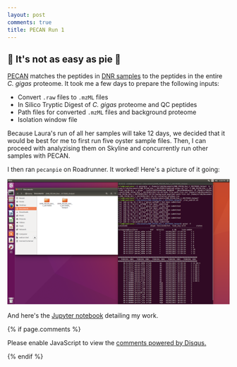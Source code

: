 ```yaml
---
layout: post
comments: true
title: PECAN Run 1
---
```


## :cake: It's not as easy as pie :cake:

[PECAN](https://github.com/RobertsLab/resources/blob/master/protocols/DIA-data-Analyses.md) matches the peptides in [DNR samples](https://yaaminiv.github.io/Mass-Spec-Start/) to the peptides in the entire *C. gigas* proteome. It took me a few days to prepare the following inputs:

- Convert `.raw` files to `.mzML` files
- In Silico Tryptic Digest of *C. gigas* proteome and QC peptides
- Path files for converted `.mzML` files and background proteome
- Isolation window file

Because Laura's run of all her samples will take 12 days, we decided that it would be best for me to first run five oyster sample files. Then, I can proceed with analyzising them on Skyline and concurrently run other samples with PECAN.

I then ran `pecanpie` on Roadrunner. It worked! Here's a picture of it going:

![PECAN run 1](https://raw.githubusercontent.com/RobertsLab/project-oyster-oa/master/analyses/DNR_PECAN_20170228/PECAN-inputs/PECAN-run-1.png)

And here's the [Jupyter notebook](https://github.com/RobertsLab/project-oyster-oa/blob/master/notebooks/DNR/2017-02-28-DIA-Analysis-PECAN.ipynb) detailing my work.

{% if page.comments %}

<div id="disqus_thread"></div>
<script>

/**
*  RECOMMENDED CONFIGURATION VARIABLES: EDIT AND UNCOMMENT THE SECTION BELOW TO INSERT DYNAMIC VALUES FROM YOUR PLATFORM OR CMS.
*  LEARN WHY DEFINING THESE VARIABLES IS IMPORTANT: https://disqus.com/admin/universalcode/#configuration-variables*/
/*
var disqus_config = function () {
this.page.url = PAGE_URL;  // Replace PAGE_URL with your page's canonical URL variable
this.page.identifier = PAGE_IDENTIFIER; // Replace PAGE_IDENTIFIER with your page's unique identifier variable
};
*/
(function() { // DON'T EDIT BELOW THIS LINE
var d = document, s = d.createElement('script');
s.src = 'https://the-responsible-grad-student.disqus.com/embed.js';
s.setAttribute('data-timestamp', +new Date());
(d.head || d.body).appendChild(s);
})();
</script>
<noscript>Please enable JavaScript to view the <a href="https://disqus.com/?ref_noscript">comments powered by Disqus.</a></noscript>

{% endif %}

<script id="dsq-count-scr" src="//the-responsible-grad-student.disqus.com/count.js" async></script>
